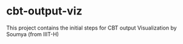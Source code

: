 # cbt-output-viz
This project contains the initial steps for CBT output Visualization by Soumya (from IIIT-H)
